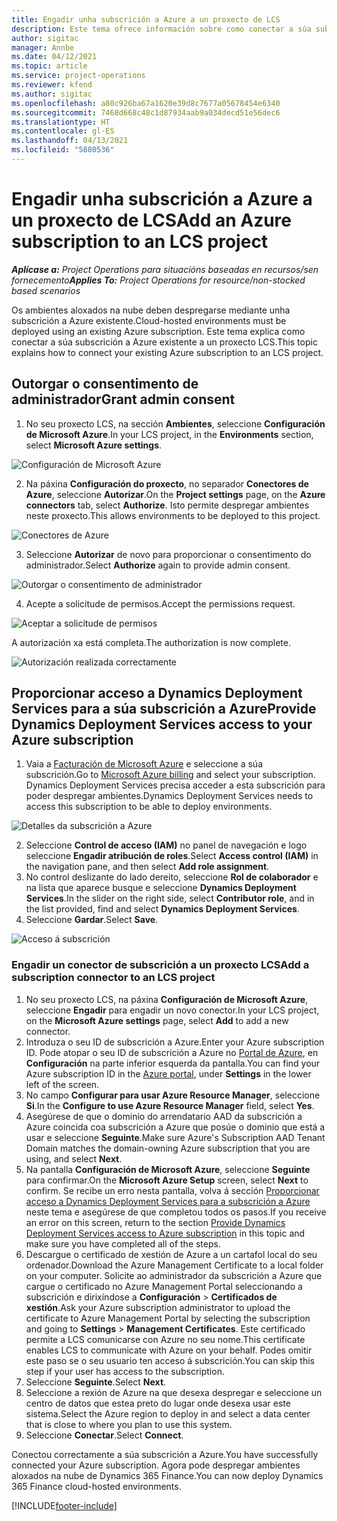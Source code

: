 ```yaml
---
title: Engadir unha subscrición a Azure a un proxecto de LCS
description: Este tema ofrece información sobre como conectar a súa subscrición a Azure a un proxecto LCS.
author: sigitac
manager: Annbe
ms.date: 04/12/2021
ms.topic: article
ms.service: project-operations
ms.reviewer: kfend
ms.author: sigitac
ms.openlocfilehash: a80c926ba67a1620e39d8c7677a05678454e6340
ms.sourcegitcommit: 7468d668c48c1d87934aab9a034decd51e56dec6
ms.translationtype: HT
ms.contentlocale: gl-ES
ms.lasthandoff: 04/13/2021
ms.locfileid: "5880536"
---
```

# <a name="add-an-azure-subscription-to-an-lcs-project"></a><span data-ttu-id="31a27-103">Engadir unha subscrición a Azure a un proxecto de LCS</span><span class="sxs-lookup"><span data-stu-id="31a27-103">Add an Azure subscription to an LCS project</span></span>

<span data-ttu-id="31a27-104">_**Aplícase a:** Project Operations para situacións baseadas en recursos/sen fornecemento_</span><span class="sxs-lookup"><span data-stu-id="31a27-104">_**Applies To:** Project Operations for resource/non-stocked based scenarios_</span></span>

<span data-ttu-id="31a27-105">Os ambientes aloxados na nube deben despregarse mediante unha subscrición a Azure existente.</span><span class="sxs-lookup"><span data-stu-id="31a27-105">Cloud-hosted environments must be deployed using an existing Azure subscription.</span></span> <span data-ttu-id="31a27-106">Este tema explica como conectar a súa subscrición a Azure existente a un proxecto LCS.</span><span class="sxs-lookup"><span data-stu-id="31a27-106">This topic explains how to connect your existing Azure subscription to an LCS project.</span></span> 

## <a name="grant-admin-consent"></a><span data-ttu-id="31a27-107">Outorgar o consentimento de administrador</span><span class="sxs-lookup"><span data-stu-id="31a27-107">Grant admin consent</span></span>

1. <span data-ttu-id="31a27-108">No seu proxecto LCS, na sección **Ambientes**, seleccione **Configuración de Microsoft Azure**.</span><span class="sxs-lookup"><span data-stu-id="31a27-108">In your LCS project, in the **Environments** section, select **Microsoft Azure settings**.</span></span>

![Configuración de Microsoft Azure](./media/1MicrosoftAzureSettings.png)

2. <span data-ttu-id="31a27-110">Na páxina **Configuración do proxecto**, no separador **Conectores de Azure**, seleccione **Autorizar**.</span><span class="sxs-lookup"><span data-stu-id="31a27-110">On the **Project settings** page, on the **Azure connectors** tab, select **Authorize**.</span></span> <span data-ttu-id="31a27-111">Isto permite despregar ambientes neste proxecto.</span><span class="sxs-lookup"><span data-stu-id="31a27-111">This allows environments to be deployed to this project.</span></span>

![Conectores de Azure](./media/2AzureConnectors.png)

3. <span data-ttu-id="31a27-113">Seleccione **Autorizar** de novo para proporcionar o consentimento do administrador.</span><span class="sxs-lookup"><span data-stu-id="31a27-113">Select **Authorize** again to provide admin consent.</span></span>

![Outorgar o consentimento de administrador](./media/3GrantAdminConsent.png)

4. <span data-ttu-id="31a27-115">Acepte a solicitude de permisos.</span><span class="sxs-lookup"><span data-stu-id="31a27-115">Accept the permissions request.</span></span>

![Aceptar a solicitude de permisos](./media/4AcceptPermissionRequest.png)

<span data-ttu-id="31a27-117">A autorización xa está completa.</span><span class="sxs-lookup"><span data-stu-id="31a27-117">The authorization is now complete.</span></span> 

![Autorización realizada correctamente](./media/5AuthorizationComplete.png)

## <a name="provide-dynamics-deployment-services-access-to-your-azure-subscription"></a><a name="provide"></a><span data-ttu-id="31a27-119">Proporcionar acceso a Dynamics Deployment Services para a súa subscrición a Azure</span><span class="sxs-lookup"><span data-stu-id="31a27-119">Provide Dynamics Deployment Services access to your Azure subscription</span></span>

1. <span data-ttu-id="31a27-120">Vaia a [Facturación de Microsoft Azure](https://portal.azure.com/#blade/Microsoft\_Azure\_Billing/SubscriptionsBlade) e seleccione a súa subscrición.</span><span class="sxs-lookup"><span data-stu-id="31a27-120">Go to [Microsoft Azure billing](https://portal.azure.com/#blade/Microsoft\_Azure\_Billing/SubscriptionsBlade) and select your subscription.</span></span> <span data-ttu-id="31a27-121">Dynamics Deployment Services precisa acceder a esta subscrición para poder despregar ambientes.</span><span class="sxs-lookup"><span data-stu-id="31a27-121">Dynamics Deployment Services needs to access this subscription to be able to deploy environments.</span></span>

![Detalles da subscrición a Azure](./media/6AzureSubscription.png)

2. <span data-ttu-id="31a27-123">Seleccione **Control de acceso (IAM)** no panel de navegación e logo seleccione **Engadir atribución de roles**.</span><span class="sxs-lookup"><span data-stu-id="31a27-123">Select **Access control (IAM)** in the navigation pane, and then select **Add role assignment**.</span></span>
3. <span data-ttu-id="31a27-124">No control deslizante do lado dereito, seleccione **Rol de colaborador** e na lista que aparece busque e seleccione **Dynamics Deployment Services**.</span><span class="sxs-lookup"><span data-stu-id="31a27-124">In the slider on the right side, select **Contributor role**, and in the list provided, find and select **Dynamics Deployment Services**.</span></span> 
4. <span data-ttu-id="31a27-125">Seleccione **Gardar**.</span><span class="sxs-lookup"><span data-stu-id="31a27-125">Select **Save**.</span></span>

![Acceso á subscrición](./media/7SubscriptionAccess.png)

### <a name="add-a-subscription-connector-to-an-lcs-project"></a><span data-ttu-id="31a27-127">Engadir un conector de subscrición a un proxecto LCS</span><span class="sxs-lookup"><span data-stu-id="31a27-127">Add a subscription connector to an LCS project</span></span>

1. <span data-ttu-id="31a27-128">No seu proxecto LCS, na páxina **Configuración de Microsoft Azure**, seleccione **Engadir** para engadir un novo conector.</span><span class="sxs-lookup"><span data-stu-id="31a27-128">In your LCS project, on the **Microsoft Azure settings** page, select **Add** to add a new connector.</span></span>
2. <span data-ttu-id="31a27-129">Introduza o seu ID de subscrición a Azure.</span><span class="sxs-lookup"><span data-stu-id="31a27-129">Enter your Azure subscription ID.</span></span> <span data-ttu-id="31a27-130">Pode atopar o seu ID de subscrición a Azure no [Portal de Azure](https://ms.portal.azure.com/), en **Configuración** na parte inferior esquerda da pantalla.</span><span class="sxs-lookup"><span data-stu-id="31a27-130">You can find your Azure subscription ID in the [Azure portal](https://ms.portal.azure.com/), under  **Settings**  in the lower left of the screen.</span></span>
3. <span data-ttu-id="31a27-131">No campo **Configurar para usar Azure Resource Manager**, seleccione **Si**.</span><span class="sxs-lookup"><span data-stu-id="31a27-131">In the **Configure to use Azure Resource Manager** field, select **Yes**.</span></span>
4. <span data-ttu-id="31a27-132">Asegúrese de que o dominio do arrendatario AAD da subscrición a Azure coincida coa subscrición a Azure que posúe o dominio que está a usar e seleccione **Seguinte**.</span><span class="sxs-lookup"><span data-stu-id="31a27-132">Make sure Azure's Subscription AAD Tenant Domain matches the domain-owning Azure subscription that you are using, and select **Next**.</span></span>
5. <span data-ttu-id="31a27-133">Na pantalla **Configuración de Microsoft Azure**, seleccione **Seguinte** para confirmar.</span><span class="sxs-lookup"><span data-stu-id="31a27-133">On the **Microsoft Azure Setup** screen, select **Next** to confirm.</span></span> <span data-ttu-id="31a27-134">Se recibe un erro nesta pantalla, volva á sección [Proporcionar acceso a Dynamics Deployment Services para a subscrición a Azure](#provide) neste tema e asegúrese de que completou todos os pasos.</span><span class="sxs-lookup"><span data-stu-id="31a27-134">If you receive an error on this screen, return to the section [Provide Dynamics Deployment Services access to Azure subscription](#provide) in this topic and make sure you have completed all of the steps.</span></span>
6. <span data-ttu-id="31a27-135">Descargue o certificado de xestión de Azure a un cartafol local do seu ordenador.</span><span class="sxs-lookup"><span data-stu-id="31a27-135">Download the Azure Management Certificate to a local folder on your computer.</span></span> <span data-ttu-id="31a27-136">Solicite ao administrador da subscrición a Azure que cargue o certificado no Azure Management Portal seleccionando a subscrición e dirixíndose a **Configuración** > **Certificados de xestión**.</span><span class="sxs-lookup"><span data-stu-id="31a27-136">Ask your Azure subscription administrator to upload the certificate to Azure Management Portal by selecting the subscription and going to **Settings** > **Management Certificates**.</span></span> <span data-ttu-id="31a27-137">Este certificado permite a LCS comunicarse con Azure no seu nome.</span><span class="sxs-lookup"><span data-stu-id="31a27-137">This certificate enables LCS to communicate with Azure on your behalf.</span></span> <span data-ttu-id="31a27-138">Podes omitir este paso se o seu usuario ten acceso á subscrición.</span><span class="sxs-lookup"><span data-stu-id="31a27-138">You can skip this step if your user has access to the subscription.</span></span>
7. <span data-ttu-id="31a27-139">Seleccione **Seguinte**.</span><span class="sxs-lookup"><span data-stu-id="31a27-139">Select  **Next**.</span></span>
8. <span data-ttu-id="31a27-140">Seleccione a rexión de Azure na que desexa despregar e seleccione un centro de datos que estea preto do lugar onde desexa usar este sistema.</span><span class="sxs-lookup"><span data-stu-id="31a27-140">Select the Azure region to deploy in and select a data center that is close to where you plan to use this system.</span></span>
9.  <span data-ttu-id="31a27-141">Seleccione **Conectar**.</span><span class="sxs-lookup"><span data-stu-id="31a27-141">Select  **Connect**.</span></span>

<span data-ttu-id="31a27-142">Conectou correctamente a súa subscrición a Azure.</span><span class="sxs-lookup"><span data-stu-id="31a27-142">You have successfully connected your Azure subscription.</span></span> <span data-ttu-id="31a27-143">Agora pode despregar ambientes aloxados na nube de Dynamics 365 Finance.</span><span class="sxs-lookup"><span data-stu-id="31a27-143">You can now deploy Dynamics 365 Finance cloud-hosted environments.</span></span>




[!INCLUDE[footer-include](../includes/footer-banner.md)]
